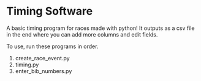 # Timing Software
 A basic timing program for races made with python!
 It outputs as a csv file in the end where you can add more columns and edit fields.
 
 To use, run these programs in order.
 
1. create_race_event.py
2. timing.py
3. enter_bib_numbers.py


